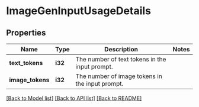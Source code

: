 # ImageGenInputUsageDetails

## Properties

Name | Type | Description | Notes
------------ | ------------- | ------------- | -------------
**text_tokens** | **i32** | The number of text tokens in the input prompt. | 
**image_tokens** | **i32** | The number of image tokens in the input prompt. | 

[[Back to Model list]](../README.md#documentation-for-models) [[Back to API list]](../README.md#documentation-for-api-endpoints) [[Back to README]](../README.md)


